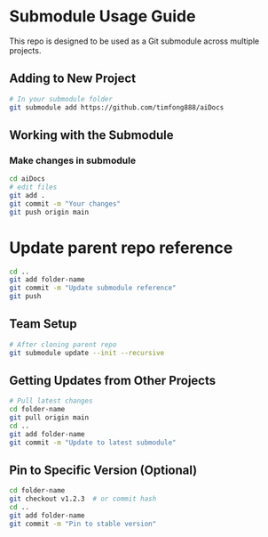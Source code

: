 # Submodule Usage Guide

This repo is designed to be used as a Git submodule across multiple projects.

## Adding to New Project

```bash
# In your submodule folder
git submodule add https://github.com/timfong888/aiDocs
```

## Working with the Submodule
### Make changes in submodule
```bash
cd aiDocs
# edit files
git add .
git commit -m "Your changes"
git push origin main
```

# Update parent repo reference
```bash
cd ..
git add folder-name
git commit -m "Update submodule reference"
git push
```

## Team Setup

```bash
# After cloning parent repo
git submodule update --init --recursive
```

## Getting Updates from Other Projects

```bash
# Pull latest changes
cd folder-name
git pull origin main
cd ..
git add folder-name
git commit -m "Update to latest submodule"
```

## Pin to Specific Version (Optional)

```bash
cd folder-name
git checkout v1.2.3  # or commit hash
cd ..
git add folder-name
git commit -m "Pin to stable version"
```
